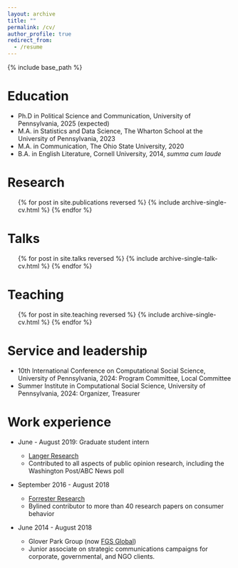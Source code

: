 ```yaml
---
layout: archive
title: ""
permalink: /cv/
author_profile: true
redirect_from:
  - /resume
---
```


{% include base_path %}

Education
======
* Ph.D in Political Science and Communication, University of Pennsylvania, 2025 (expected)
* M.A. in Statistics and Data Science, The Wharton School at the University of Pennsylvania, 2023
* M.A. in Communication, The Ohio State University, 2020
* B.A. in English Literature, Cornell University, 2014, _summa cum laude_ 

Research
======
  <ul>{% for post in site.publications reversed %}
    {% include archive-single-cv.html %}
  {% endfor %}</ul>
  
Talks
======
  <ul>{% for post in site.talks reversed %}
    {% include archive-single-talk-cv.html  %}
  {% endfor %}</ul>
  
Teaching
======
  <ul>{% for post in site.teaching reversed %}
    {% include archive-single-cv.html %}
  {% endfor %}</ul>
  
Service and leadership
======
* 10th International Conference on Computational Social Science, University of Pennsylvania, 2024: Program Committee, Local Committee
* Summer Institute in Computational Social Science, University of Pennsylvania, 2024: Organizer, Treasurer

Work experience
======
* June - August 2019: Graduate student intern
  * [Langer Research](https://www.langerresearch.com/)
  * Contributed to all aspects of public opinion research, including the Washington Post/ABC News poll

* September 2016 - August 2018
  * [Forrester Research](https://www.langerresearch.com/)
  * Bylined contributor to more than 40 research papers on consumer behavior

* June 2014 - August 2018
  * Glover Park Group (now [FGS Global](https://fgsglobal.com/))
  * Junior associate on strategic communications campaigns for corporate, governmental, and NGO clients.
